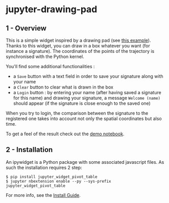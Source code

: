 # jupyter-drawing-pad

## 1 - Overview

This is a simple widget inspired by a drawing pad (see [this example](https://codepen.io/anon/pen/aLYeNB)). Thanks to this widget, you can draw in a box whatever you want (for instance a signature). The coordinates of the points of the trajectory is synchronised with the Python kernel.

You'll find some additional functionalities :
+ a `Save` button with a text field in order to save your signature along with your name
+ a `Clear` button to clear what is drawn in the box
+ a `Login` button : by entering your name (after having saved a signature for this name) and drawing your signature, a message `Welcome (name)` should appear (if the signature is close enough to the saved one)

When you try to login, the comparison between the signature to the registered one takes into account not only the spatial coordinates but also time.

To get a feel of the result check out the [demo notebook](https://github.com/ocoudray/jupyter-drawing-pad/blob/master/Example/Demo_drawing_pad.ipynb).


## 2 - Installation

An ipywidget is a Python package with some associated javascript files.
As such the installation requires 2 step:

    $ pip install jupyter_widget_pivot_table
    $ jupyter nbextension enable --py --sys-prefix jupyter_widget_pivot_table

For more info, see the [Install Guide](https://github.com/ocoudray/jupyter-drawing-pad/blob/master/doc/install_guide.md).


